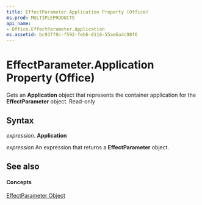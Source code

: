 ```yaml
---
title: EffectParameter.Application Property (Office)
ms.prod: MULTIPLEPRODUCTS
api_name:
- Office.EffectParameter.Application
ms.assetid: bc93ff0c-f592-feb6-8116-55ae6a4c98f6
---
```



# EffectParameter.Application Property (Office)

Gets an  **Application** object that represents the container application for the **EffectParameter** object. Read-only


## Syntax

 _expression_. **Application**

 _expression_ An expression that returns a **EffectParameter** object.


## See also


#### Concepts


[EffectParameter Object](effectparameter-object-office.md)

